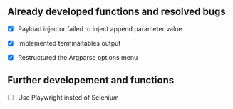 
## Already developed functions and resolved bugs

- [x] Payload injector failed to inject append parameter value
- [x] Implemented terminaltables output
- [x] Restructured the Argparse options menu



## Further developement and functions

- [ ]  Use Playwright insted of Selenium
